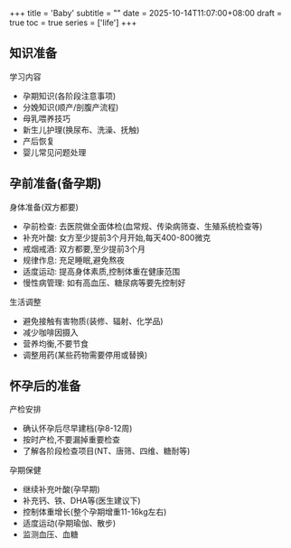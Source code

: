 +++
title = 'Baby'
subtitle = ""
date = 2025-10-14T11:07:00+08:00
draft = true
toc = true
series = ['life']
+++



## 知识准备

学习内容

- 孕期知识(各阶段注意事项)
- 分娩知识(顺产/剖腹产流程)
- 母乳喂养技巧
- 新生儿护理(换尿布、洗澡、抚触)
- 产后恢复
- 婴儿常见问题处理

## 孕前准备(备孕期)

身体准备(双方都要)

- 孕前检查: 去医院做全面体检(血常规、传染病筛查、生殖系统检查等)
- 补充叶酸: 女方至少提前3个月开始,每天400-800微克
- 戒烟戒酒: 双方都要,至少提前3个月
- 规律作息: 充足睡眠,避免熬夜
- 适度运动: 提高身体素质,控制体重在健康范围
- 慢性病管理: 如有高血压、糖尿病等要先控制好

生活调整

- 避免接触有害物质(装修、辐射、化学品)
- 减少咖啡因摄入
- 营养均衡,不要节食
- 调整用药(某些药物需要停用或替换)


## 怀孕后的准备

产检安排

- 确认怀孕后尽早建档(孕8-12周)
- 按时产检,不要漏掉重要检查
- 了解各阶段检查项目(NT、唐筛、四维、糖耐等)

孕期保健

- 继续补充叶酸(孕早期)
- 补充钙、铁、DHA等(医生建议下)
- 控制体重增长(整个孕期增重11-16kg左右)
- 适度运动(孕期瑜伽、散步)
- 监测血压、血糖

